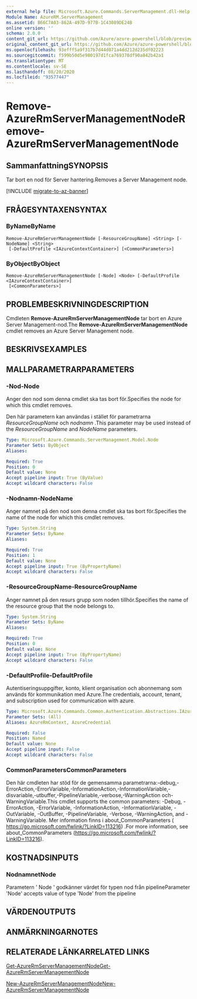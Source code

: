 ```yaml
---
external help file: Microsoft.Azure.Commands.ServerManagement.dll-Help.xml
Module Name: AzureRM.ServerManagement
ms.assetid: B66C7A03-862A-497D-977B-1C43089DE24B
online version: ''
schema: 2.0.0
content_git_url: https://github.com/Azure/azure-powershell/blob/preview/src/ResourceManager/ServerManagement/Commands.ServerManagement/help/Remove-AzureRmServerManagementNode.md
original_content_git_url: https://github.com/Azure/azure-powershell/blob/preview/src/ResourceManager/ServerManagement/Commands.ServerManagement/help/Remove-AzureRmServerManagementNode.md
ms.openlocfilehash: 93efff5a9f317b7d44d071a4dd212d235df02223
ms.sourcegitcommit: f599b50d5e980197d1fca769378df90a842b42a1
ms.translationtype: MT
ms.contentlocale: sv-SE
ms.lasthandoff: 08/20/2020
ms.locfileid: "93577447"
---
```

# <span data-ttu-id="4366e-101">Remove-AzureRmServerManagementNode</span><span class="sxs-lookup"><span data-stu-id="4366e-101">Remove-AzureRmServerManagementNode</span></span>

## <span data-ttu-id="4366e-102">Sammanfattning</span><span class="sxs-lookup"><span data-stu-id="4366e-102">SYNOPSIS</span></span>
<span data-ttu-id="4366e-103">Tar bort en nod för Server hantering.</span><span class="sxs-lookup"><span data-stu-id="4366e-103">Removes a Server Management node.</span></span>

[!INCLUDE [migrate-to-az-banner](../../includes/migrate-to-az-banner.md)]

## <span data-ttu-id="4366e-104">FRÅGESYNTAXEN</span><span class="sxs-lookup"><span data-stu-id="4366e-104">SYNTAX</span></span>

### <span data-ttu-id="4366e-105">ByName</span><span class="sxs-lookup"><span data-stu-id="4366e-105">ByName</span></span>
```
Remove-AzureRmServerManagementNode [-ResourceGroupName] <String> [-NodeName] <String>
 [-DefaultProfile <IAzureContextContainer>] [<CommonParameters>]
```

### <span data-ttu-id="4366e-106">ByObject</span><span class="sxs-lookup"><span data-stu-id="4366e-106">ByObject</span></span>
```
Remove-AzureRmServerManagementNode [-Node] <Node> [-DefaultProfile <IAzureContextContainer>]
 [<CommonParameters>]
```

## <span data-ttu-id="4366e-107">PROBLEMBESKRIVNING</span><span class="sxs-lookup"><span data-stu-id="4366e-107">DESCRIPTION</span></span>
<span data-ttu-id="4366e-108">Cmdleten **Remove-AzureRmServerManagementNode** tar bort en Azure Server Management-nod.</span><span class="sxs-lookup"><span data-stu-id="4366e-108">The **Remove-AzureRmServerManagementNode** cmdlet removes an Azure Server Management node.</span></span>

## <span data-ttu-id="4366e-109">BESKRIVS</span><span class="sxs-lookup"><span data-stu-id="4366e-109">EXAMPLES</span></span>

## <span data-ttu-id="4366e-110">MALLPARAMETRAR</span><span class="sxs-lookup"><span data-stu-id="4366e-110">PARAMETERS</span></span>

### <span data-ttu-id="4366e-111">-Nod</span><span class="sxs-lookup"><span data-stu-id="4366e-111">-Node</span></span>
<span data-ttu-id="4366e-112">Anger den nod som denna cmdlet ska tas bort för.</span><span class="sxs-lookup"><span data-stu-id="4366e-112">Specifies the node for which this cmdlet removes.</span></span>

<span data-ttu-id="4366e-113">Den här parametern kan användas i stället för parametrarna *ResourceGroupName* och *nodnamn* .</span><span class="sxs-lookup"><span data-stu-id="4366e-113">This parameter may be used instead of the *ResourceGroupName* and *NodeName* parameters.</span></span>

```yaml
Type: Microsoft.Azure.Commands.ServerManagement.Model.Node
Parameter Sets: ByObject
Aliases: 

Required: True
Position: 0
Default value: None
Accept pipeline input: True (ByValue)
Accept wildcard characters: False
```

### <span data-ttu-id="4366e-114">-Nodnamn</span><span class="sxs-lookup"><span data-stu-id="4366e-114">-NodeName</span></span>
<span data-ttu-id="4366e-115">Anger namnet på den nod som denna cmdlet ska tas bort för.</span><span class="sxs-lookup"><span data-stu-id="4366e-115">Specifies the name of the node for which this cmdlet removes.</span></span>

```yaml
Type: System.String
Parameter Sets: ByName
Aliases: 

Required: True
Position: 1
Default value: None
Accept pipeline input: True (ByPropertyName)
Accept wildcard characters: False
```

### <span data-ttu-id="4366e-116">-ResourceGroupName</span><span class="sxs-lookup"><span data-stu-id="4366e-116">-ResourceGroupName</span></span>
<span data-ttu-id="4366e-117">Anger namnet på den resurs grupp som noden tillhör.</span><span class="sxs-lookup"><span data-stu-id="4366e-117">Specifies the name of the resource group that the node belongs to.</span></span>

```yaml
Type: System.String
Parameter Sets: ByName
Aliases: 

Required: True
Position: 0
Default value: None
Accept pipeline input: True (ByPropertyName)
Accept wildcard characters: False
```

### <span data-ttu-id="4366e-118">-DefaultProfile</span><span class="sxs-lookup"><span data-stu-id="4366e-118">-DefaultProfile</span></span>
<span data-ttu-id="4366e-119">Autentiseringsuppgifter, konto, klient organisation och abonnemang som används för kommunikation med Azure.</span><span class="sxs-lookup"><span data-stu-id="4366e-119">The credentials, account, tenant, and subscription used for communication with azure.</span></span>

```yaml
Type: Microsoft.Azure.Commands.Common.Authentication.Abstractions.IAzureContextContainer
Parameter Sets: (All)
Aliases: AzureRmContext, AzureCredential

Required: False
Position: Named
Default value: None
Accept pipeline input: False
Accept wildcard characters: False
```

### <span data-ttu-id="4366e-120">CommonParameters</span><span class="sxs-lookup"><span data-stu-id="4366e-120">CommonParameters</span></span>
<span data-ttu-id="4366e-121">Den här cmdleten har stöd för de gemensamma parametrarna:-debug,-ErrorAction,-ErrorVariable,-InformationAction,-InformationVariable,-disvariable,-utbuffer,-PipelineVariable,-verbose,-WarningAction och-WarningVariable.</span><span class="sxs-lookup"><span data-stu-id="4366e-121">This cmdlet supports the common parameters: -Debug, -ErrorAction, -ErrorVariable, -InformationAction, -InformationVariable, -OutVariable, -OutBuffer, -PipelineVariable, -Verbose, -WarningAction, and -WarningVariable.</span></span> <span data-ttu-id="4366e-122">Mer information finns i about_CommonParameters ( https://go.microsoft.com/fwlink/?LinkID=113216) .</span><span class="sxs-lookup"><span data-stu-id="4366e-122">For more information, see about_CommonParameters (https://go.microsoft.com/fwlink/?LinkID=113216).</span></span>

## <span data-ttu-id="4366e-123">KOSTNADS</span><span class="sxs-lookup"><span data-stu-id="4366e-123">INPUTS</span></span>

### <span data-ttu-id="4366e-124">Nodnamnet</span><span class="sxs-lookup"><span data-stu-id="4366e-124">Node</span></span>
<span data-ttu-id="4366e-125">Parametern ' Node ' godkänner värdet för typen nod från pipeline</span><span class="sxs-lookup"><span data-stu-id="4366e-125">Parameter 'Node' accepts value of type 'Node' from the pipeline</span></span>

## <span data-ttu-id="4366e-126">VÄRDEN</span><span class="sxs-lookup"><span data-stu-id="4366e-126">OUTPUTS</span></span>

## <span data-ttu-id="4366e-127">ANMÄRKNINGAR</span><span class="sxs-lookup"><span data-stu-id="4366e-127">NOTES</span></span>

## <span data-ttu-id="4366e-128">RELATERADE LÄNKAR</span><span class="sxs-lookup"><span data-stu-id="4366e-128">RELATED LINKS</span></span>

[<span data-ttu-id="4366e-129">Get-AzureRmServerManagementNode</span><span class="sxs-lookup"><span data-stu-id="4366e-129">Get-AzureRmServerManagementNode</span></span>](./Get-AzureRmServerManagementNode.md)

[<span data-ttu-id="4366e-130">New-AzureRmServerManagementNode</span><span class="sxs-lookup"><span data-stu-id="4366e-130">New-AzureRmServerManagementNode</span></span>](./New-AzureRmServerManagementNode.md)


